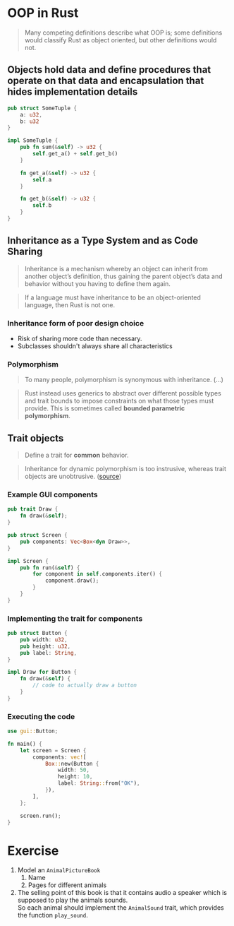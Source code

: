 # OOP in Rust
> Many competing definitions describe what OOP is; some definitions would classify Rust as object oriented, but other definitions would not.

## Objects hold data and define procedures that operate on that data and **encapsulation** that hides implementation details
```rust
pub struct SomeTuple {
    a: u32,
    b: u32
}

impl SomeTuple {
    pub fn sum(&self) -> u32 {
        self.get_a() + self.get_b()
    }

    fn get_a(&self) -> u32 {
        self.a
    }

    fn get_b(&self) -> u32 {
        self.b
    }
}
```

## Inheritance as a Type System and as Code Sharing
> Inheritance is a mechanism whereby an object can inherit from another object’s definition, thus gaining the parent object’s data and behavior without you having to define them again.

> If a language must have inheritance to be an object-oriented language, then Rust is not one.

### Inheritance form of poor design choice
* Risk of sharing more code than necessary.
* Subclasses shouldn't always share all characteristics

### Polymorphism
> To many people, polymorphism is synonymous with inheritance. (...)

> Rust instead uses generics to abstract over different possible types and trait bounds to impose constraints on what those types must provide. This is sometimes called **bounded parametric polymorphism**.

## Trait objects
> Define a trait for **common** behavior.

> Inheritance for dynamic polymorphism is too instrusive, whereas trait objects are unobtrusive. ([source]((https://www.youtube.com/watch?v=VSlBhAOLtFA)))

### Example GUI components
```rust
pub trait Draw {
    fn draw(&self);
}

pub struct Screen {
    pub components: Vec<Box<dyn Draw>>,
}

impl Screen {
    pub fn run(&self) {
        for component in self.components.iter() {
            component.draw();
        }
    }
}
```

### Implementing the trait for components
```rust
pub struct Button {
    pub width: u32,
    pub height: u32,
    pub label: String,
}

impl Draw for Button {
    fn draw(&self) {
        // code to actually draw a button
    }
}
```

### Executing the code
```rust
use gui::Button;

fn main() {
    let screen = Screen {
        components: vec![
            Box::new(Button {
                width: 50,
                height: 10,
                label: String::from("OK"),
            }),
        ],
    };

    screen.run();
}
```

# Exercise
1. Model an `AnimalPictureBook`
    1. Name
    2. Pages for different animals
2. The selling point of this book is that it contains audio a speaker which is supposed to play the animals sounds.  
So each animal should implement the `AnimalSound` trait, which provides the function `play_sound`.